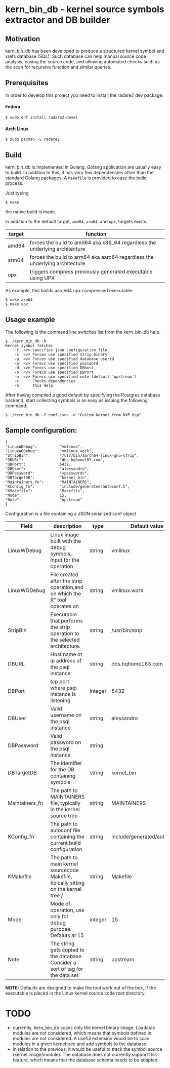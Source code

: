# kern_bin_db - kernel source symbols extractor and DB builder


## Motivation
kern_bin_db has been developed to produce a structured kernel symbol and 
xrefs database (SQL).
Such database can help manual source code analysis, easing the source code, 
and allowing automated checks such as the scan for recursive function and 
similar queries.

## Prerequisites
In order to develop this project you need to install the radare2 dev package:

#### Fedora
```azure
$ sudo dnf install radare2-devel
```
#### Arch Linux 
```azure
$ sudo pacman -S radare2
```
## Build

kern_bin_db is implemented in Golang. Golang application are usually easy 
to build. In addition to this, it has very few dependencies other than the 
standard Golang packages.
A `Makefile` is provided to ease the build process. 

Just typing 
```
$ make
```
the native build is made.

In addition to the default target,  `amd64`, `arm64`, and `upx`, targets exists.

|target |function                                                                   |
|-------|---------------------------------------------------------------------------|
|amd64  |forces the build to amd64 aka x86_64 regardless the underlying architecture|
|arm64  |forces the build to arm64 aka aarc64 regardless the underlying architecture|
|upx    |triggers compress previously generated executable using UPX                |

As example, this builds aarch64 upx compressed executable:
```
$ make arm64
$ make upx
```
## Usage example

The following is the command line switches list from the kern_bin_db help.
```
$ ./kern_bin_db -h
Kernel symbol fetcher
	-f	<v>	specifies json configuration file
	-s	<v>	Forces use specified strip binary
	-u	<v>	Forces use specified database userid
	-p	<v>	Forecs use specified password
	-d	<v>	Forecs use specified DBhost
	-o	<v>	Forecs use specified DBPort
	-n	<v>	Forecs use specified note (default 'upstream')
	-c		Checks dependencies
	-h		This Help

```
After having compiled a good default by specifying the Postgres database backend, start 
collecting symbols is as easy as issuing the following command:

```
$ ./kern_bin_db -f conf.json -n "Custom kernel from NXP bsp"
```

## Sample configuration:

```
{
"LinuxWDebug":          "vmlinux",
"LinuxWODebug":         "vmlinux.work",
"StripBin":             "/usr/bin/aarch64-linux-gnu-strip",
"DBURL":                "dbs.hqhome163.com",
"DBPort":               5432,
"DBUser":               "alessandro",
"DBPassword":           "<password>",
"DBTargetDB":           "kernel_bin",
"Maintainers_fn":       "MAINTAINERS",
"KConfig_fn":           "include/generated/autoconf.h",
"KMakefile":            "Makefile",
"Mode":                 15,
"Note":                 "upstream"
}
```

Configuration is a file containing a JSON serialized conf object

|Field         |description                                                                         |type    |Default value               |
|--------------|------------------------------------------------------------------------------------|--------|----------------------------|
|LinuxWDebug   |Linux image built with the debug symbols, input for the operation                   |string  |vmlinux                     |
|LinuxWODebug  |File created after the strip operation,and on which the R" tool operates on         |string  |vmlinux.work                |
|StripBin      |Executable that performs the strip operation to the selected architecture.          |string  |/usr/bin/strip              |
|DBURL         |Host name ot ip address of the psql instance                                        |string  |dbs.hqhome163.com           |
|DBPort        |tcp port where psql instance is listening                                           |integer |5432                        |
|DBUser        |Valid username on the psql instance                                                 |string  |alessandro                  |
|DBPassword    |Valid password on the psql instance                                                 |string  |<password>                  |
|DBTargetDB    |The identifier for the DB containing symbols                                        |string  |kernel_bin                  |
|Maintainers_fn|The path to MAINTAINERS file, typically in the kernel source tree                   |string  |MAINTAINERS                 |
|KConfig_fn    |The path to autoconf file containing the current build configuration                |string  |include/generated/autoconf.h|
|KMakefile     |The path to main kernel sourcecode Makefile, tipically sitting on the kernel tree / |string  |Makefile                    |
|Mode          |Mode of operation, use only for debug purpose. Defaluts at 15                       |integer |15                          |
|Note          |The string gets copied to the database. Consider a sort of tag for the data set     |string  |upstream                    |

**NOTE:** Defaults  are designed to make the tool work out of the box, if 
the executable is placed in the Linux kernel source code root directory.

# TODO
* currently, kern_bin_db scans only the kernel binary image. Loadable 
modules are not considered, which means that symbols defined in modules 
are not considered. A useful extension would be to scan modules in a 
given kernel tree and add symbols to the database.
* in relation to the previous, it would be useful to track the symbol
source (kernel image/module). The database does not currently support 
this feature, which means that the database schema needs to be adapted.
